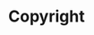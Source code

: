 ---
layout: component.njk
tags: 
    - maps_components_de
key: copyright-maps_de
title: Copyright
parent: basics-maps_de
image: maps/overview/copyright.webp
keywords: logo, brand, signet, pleitegeier
order: 10
---